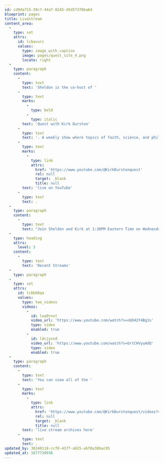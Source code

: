 ```yaml
---
id: cd9da715-39c7-44a7-8245-d5d573f0ba64
blueprint: pages
title: Livestream
content_area:
  -
    type: set
    attrs:
      id: lcbavurc
      values:
        type: image_with_caption
        image: pages/quest_site_4.png
        locate: right
  -
    type: paragraph
    content:
      -
        type: text
        text: 'Sheldon is the co-host of '
      -
        type: text
        marks:
          -
            type: bold
          -
            type: italic
        text: 'Quest with Kirk Durston'
      -
        type: text
        text: '. A weekly show where topics of faith, science, and philosophy are discussed '
      -
        type: text
        marks:
          -
            type: link
            attrs:
              href: 'https://www.youtube.com/@KirkDurstonquest'
              rel: null
              target: _blank
              title: null
        text: 'live on YouTube'
      -
        type: text
        text: .
  -
    type: paragraph
    content:
      -
        type: text
        text: "Join Sheldon and Kirk at 1:30PM Eastern Time on Wednesdays. Don't forget to like, subscribe, and hit the bell to be notified of future livestreams as well as the well produced videos that Kirk occasionally drops."
  -
    type: heading
    attrs:
      level: 3
    content:
      -
        type: text
        text: 'Recent Streams'
  -
    type: paragraph
  -
    type: set
    attrs:
      id: lcbb08qa
      values:
        type: two_videos
        videos:
          -
            id: leq9rnxt
            video_url: 'https://www.youtube.com/watch?v=nbD42Y4Bg1s'
            type: video
            enabled: true
          -
            id: ldcjysnd
            video_url: 'https://www.youtube.com/watch?v=UrtCHVyuAdQ'
            type: video
            enabled: true
  -
    type: paragraph
    content:
      -
        type: text
        text: 'You can view all of the '
      -
        type: text
        marks:
          -
            type: link
            attrs:
              href: 'https://www.youtube.com/@KirkDurstonquest/videos?view=2&sort=dd&live_view=503&shelf_id=0'
              rel: null
              target: _blank
              title: null
        text: 'live stream archives here'
      -
        type: text
        text: .
updated_by: 30240118-ccf0-437f-a925-abf0a38bac95
updated_at: 1677710936
---
```

